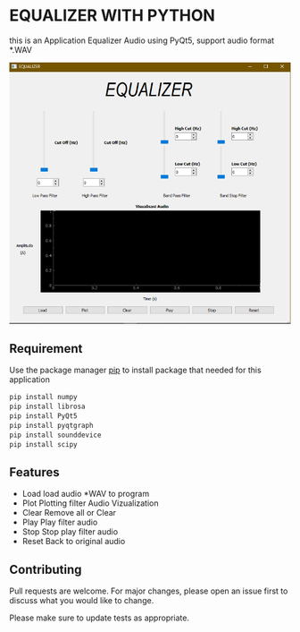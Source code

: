 # EQUALIZER WITH PYTHON

this is an Application Equalizer Audio using PyQt5, support audio format *.WAV

![image](img\UI.png)

## Requirement

Use the package manager [pip](https://pip.pypa.io/en/stable/) to install
package that needed for this application

```bash
pip install numpy
pip install librosa
pip install PyQt5
pip install pyqtgraph
pip install sounddevice
pip install scipy
```

## Features
* Load
load audio *WAV to program
* Plot
Plotting filter Audio Vizualization 
* Clear
Remove all or Clear
* Play
Play filter audio
* Stop
Stop play filter audio
* Reset
Back to original audio

## Contributing
Pull requests are welcome. For major changes, please open an issue first to discuss what you would like to change.

Please make sure to update tests as appropriate.
